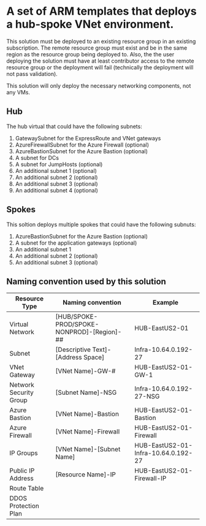 # A set of ARM templates that deploys a hub-spoke VNet environment.

This solution must be deployed to an existing resource group in an existing subscription.  The remote resource group must exist and be in the same region as the resource group being deployed to.  Also, the the user deploying the solution must have at least contributor access to the remote resource group or the deployment will fail (technically the deployment will not pass validation).

This solution will only deploy the necessary networking components, not any VMs.

## Hub

The hub virtual that could have the following subnets:
<ol>
<li>GatewaySubnet for the ExpressRoute and VNet gateways</li>
<li>AzureFirewallSubnet for the Azure Firewall (optional)</li>
<li>AzureBastionSubnet for the Azure Bastion (optional)</li>
<li>A subnet for DCs</li>
<li>A subnet for JumpHosts (optional)</li>
<li>An additional subnet 1 (optional)</li>
<li>An additional subnet 2 (optional)</li>
<li>An additional subnet 3 (optional)</li>
<li>An additional subnet 4 (optional)</li>
</ol>

## Spokes

This soltion deploys multiple spokes that could have the following subnuts:

<ol>
<li>AzureBastionSubnet for the Azure Bastion (optional)</li>
<li>A subnet for the application gateways (optional)</li>
<li>An additional subnet 1</li>
<li>An additional subnet 2 (optional)</li>
<li>An additional subnet 3 (optional)</li>
</ol>


## Naming convention used by this solution

| Resource Type | Naming convention | Example |
| --------------| ----------------- | ------- |
| Virtual Network |[HUB/SPOKE-PROD/SPOKE-NONPROD]-[Region]-## | HUB-EastUS2-01 |
| Subnet | [Descriptive Text]-[Address Space] | Infra-10.64.0.192-27 |
| VNet Gateway | [VNet Name]-GW-# | HUB-EastUS2-01-GW-1 |
| Network Security Group | [Subnet Name]-NSG | Infra-10.64.0.192-27-NSG |
| Azure Bastion | [VNet Name]-Bastion | HUB-EastUS2-01-Bastion |
| Azure Firewall | [VNet Name]-Firewall | HUB-EastUS2-01-Firewall |
| IP Groups | [VNet Name]-[Subnet Name] | HUB-EastUS2-01-Infra-10.64.0.192-27 |
| Public IP Address | [Resource Name]-IP | HUB-EastUS2-01-Firewall-IP |
| Route Table |  |  |
| DDOS Protection Plan |  |  |
